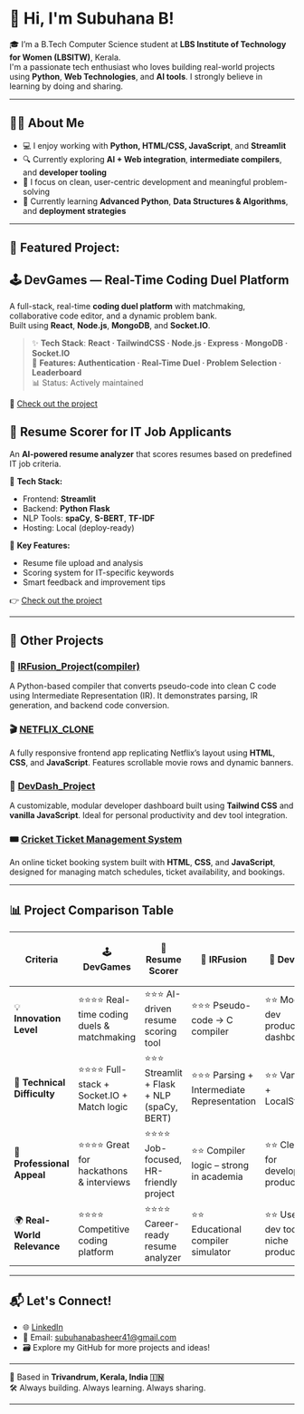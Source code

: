 # 👋 Hi, I'm Subuhana B!

🎓 I’m a B.Tech Computer Science student at **LBS Institute of Technology for Women (LBSITW)**, Kerala.  
I'm a passionate tech enthusiast who loves building real-world projects using **Python**, **Web Technologies**, and **AI tools**. I strongly believe in learning by doing and sharing.

---

## 👩‍💻 About Me

- 💻 I enjoy working with **Python, HTML/CSS, JavaScript**, and **Streamlit**
- 🔍 Currently exploring **AI + Web integration**, **intermediate compilers**, and **developer tooling**
- 🎯 I focus on clean, user-centric development and meaningful problem-solving
- 🌱 Currently learning **Advanced Python**, **Data Structures & Algorithms**, and **deployment strategies**

---

## 🚀 Featured Project:

## 🕹️ DevGames — Real-Time Coding Duel Platform

A full-stack, real-time **coding duel platform** with matchmaking, collaborative code editor, and a dynamic problem bank.  
Built using **React**, **Node.js**, **MongoDB**, and **Socket.IO**.

> ✨ **Tech Stack**: **React · TailwindCSS · Node.js · Express · MongoDB · Socket.IO**  
> 🔐 **Features: Authentication · Real-Time Duel · Problem Selection · Leaderboard**  
> 📊 Status: Actively maintained

🔗 [Check out the project](https://github.com/subuhana2303/DevGames)


## 🧠 Resume Scorer for IT Job Applicants

An **AI-powered resume analyzer** that scores resumes based on predefined IT job criteria.

🔧 **Tech Stack:**
- Frontend: **Streamlit**
- Backend: **Python Flask**
- NLP Tools: **spaCy**, **S-BERT**, **TF-IDF**
- Hosting: Local (deploy-ready)

📌 **Key Features:**
- Resume file upload and analysis
- Scoring system for IT-specific keywords
- Smart feedback and improvement tips

👉 [Check out the project](https://github.com/subuhana2303/Resume_scorer_it_job_appli)

---

## 📂 Other Projects

### 🔧 [IRFusion_Project(compiler)](https://github.com/subuhana2303/IRFusion_Project)
A Python-based compiler that converts pseudo-code into clean C code using Intermediate Representation (IR). It demonstrates parsing, IR generation, and backend code conversion.

### 🎬 [NETFLIX_CLONE](https://github.com/subuhana2303/NETFLIX_CLONE)
A fully responsive frontend app replicating Netflix’s layout using **HTML**, **CSS**, and **JavaScript**. Features scrollable movie rows and dynamic banners.

### 🧩 [DevDash_Project](https://github.com/subuhana2303/DevDash_Project)
A customizable, modular developer dashboard built using **Tailwind CSS** and **vanilla JavaScript**. Ideal for personal productivity and dev tool integration.

### 🎟️ [Cricket Ticket Management System](https://github.com/subuhana2303/Cricket-Ticket-Management-Systems)
An online ticket booking system built with **HTML**, **CSS**, and **JavaScript**, designed for managing match schedules, ticket availability, and bookings.

---

## 📊 Project Comparison Table


| **Criteria**                | 🕹️ **DevGames**                          | 🤖 **Resume Scorer**                      | 🔧 **IRFusion**                           | 🧩 **DevDash**                         | 🎬 **Netflix Clone**      | 🎟️ **Cricket Ticket System**         |
| --------------------------- | ----------------------------------------- | ----------------------------------------- | ----------------------------------------- | -------------------------------------- | ------------------------- | ------------------------------------- |
| 💡 **Innovation Level**     | ⭐⭐⭐⭐ Real-time coding duels & matchmaking | ⭐⭐⭐ AI-driven resume scoring tool         | ⭐⭐⭐ Pseudo-code → C compiler              | ⭐⭐ Modular dev productivity dashboard  | ⭐ UI imitation of Netflix | ⭐ Ticket booking CRUD system          |
| 🧠 **Technical Difficulty** | ⭐⭐⭐⭐ Full-stack + Socket.IO + Match logic | ⭐⭐⭐ Streamlit + Flask + NLP (spaCy, BERT) | ⭐⭐⭐ Parsing + Intermediate Representation | ⭐⭐ Vanilla JS + LocalStorage           | ⭐ HTML/CSS + JS effects   | ⭐ Form logic, JS DOM usage            |
| 🚀 **Professional Appeal**  | ⭐⭐⭐⭐ Great for hackathons & interviews    | ⭐⭐⭐⭐ Job-focused, HR-friendly project     | ⭐⭐ Compiler logic – strong in academia    | ⭐⭐ Clean UI for developer productivity | ⭐ Beginner-level frontend | ⭐ Early DBMS and frontend showcase    |
| 🌍 **Real-World Relevance** | ⭐⭐⭐⭐ Competitive coding platform          | ⭐⭐⭐⭐ Career-ready resume analyzer         | ⭐⭐ Educational compiler simulator         | ⭐⭐ Useful dev tool, niche productivity | ⭐ Entry UI practice       | ⭐ Practical, real-life booking system |


---

## 📬 Let's Connect!

- 🌐 [LinkedIn](https://www.linkedin.com/in/subuhana)
- 💌 Email: subuhanabasheer41@gmail.com
- 🗃️ Explore my GitHub for more projects and ideas!

---

📍 Based in **Trivandrum, Kerala, India 🇮🇳**  
🛠️ Always building. Always learning. Always sharing.

---
